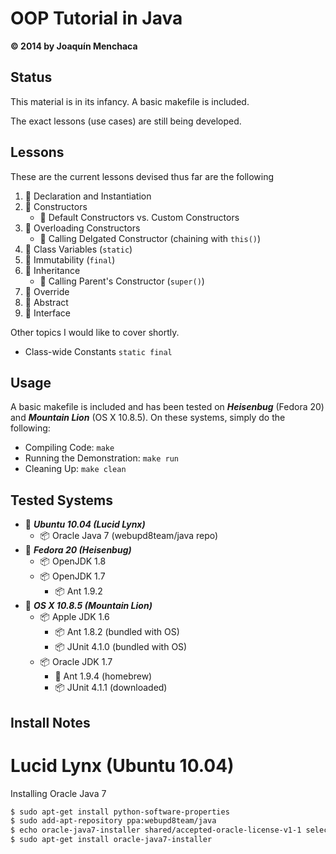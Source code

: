 # OOP Tutorial in Java
**© 2014 by Joaquín Menchaca**

## Status

This material is in its infancy. A basic makefile is included.

The exact lessons (use cases) are still being developed.

## Lessons

These are the current lessons devised thus far are the following

 1. :green_book: Declaration and Instantiation
 2. :green_book: Constructors
     * :page_facing_up: Default Constructors vs. Custom Constructors
 3. :green_book: Overloading Constructors
    * :page_facing_up: Calling Delgated Constructor (chaining with `this()`)
 4. :green_book: Class Variables (`static`)
 5. :green_book: Immutability (`final`)
 6. :green_book: Inheritance
    * :page_facing_up: Calling Parent's Constructor (`super()`)
 7. :green_book: Override
 8. :green_book: Abstract
 9. :green_book: Interface

Other topics I would like to cover shortly.

 * Class-wide Constants `static final`

## Usage

A basic makefile is included and has been tested on ***Heisenbug*** (Fedora 20) and ***Mountain Lion*** (OS X 10.8.5).  On these systems, simply do the following:

* Compiling Code: `make`
* Running the Demonstration: `make run`
* Cleaning Up: `make clean`

## Tested Systems

* :dvd: _**Ubuntu 10.04 (Lucid Lynx)**_
  * :package: Oracle Java 7 (webupd8team/java repo)
* :dvd: _**Fedora 20 (Heisenbug)**_
  * :package: OpenJDK 1.8
  * :package: OpenJDK 1.7
    * :package: Ant 1.9.2
* :dvd: *__OS X 10.8.5 (Mountain Lion)__*
  * :package: Apple JDK 1.6
    * :package: Ant 1.8.2 (bundled with OS)
    * :package: JUnit 4.1.0 (bundled with OS)
  * :package: Oracle JDK 1.7
    * :beer: Ant 1.9.4 (homebrew)
    * :package: JUnit 4.1.1 (downloaded)

## Install Notes

# Lucid Lynx (Ubuntu 10.04)

Installing Oracle Java 7

```bash
$ sudo apt-get install python-software-properties
$ sudo add-apt-repository ppa:webupd8team/java
$ echo oracle-java7-installer shared/accepted-oracle-license-v1-1 select true | sudo /usr/bin/debconf-set-selections
$ sudo apt-get install oracle-java7-installer
```
